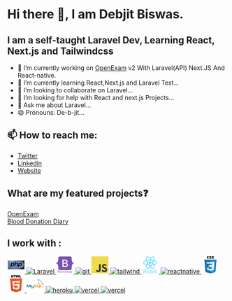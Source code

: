 # Hi there 👋, I am Debjit Biswas.


## I am a self-taught Laravel Dev, Learning React, Next.js and Tailwindcss

- 🔭 I’m currently working on [OpenExam](https://github.com/alpana-Web-Solution/openexam) v2 With Laravel(API) Next.JS And React-native.
- 🌱 I’m currently learning React,Next.js and Laravel Test...
- 👯 I’m looking to collaborate on Laravel...
- 🤔 I’m looking for help with React and next.js Projects...
- 💬 Ask me about Laravel...
- 😄 Pronouns: De-b-jit...


## 📫 How to reach me: 
 - [Twitter](https://twitter.com/debjit012)
 - [Linkedin](https://www.linkedin.com/in/debjitwb/)
 - [Website](https://debjit.in)

## What are my featured projects❓
[OpenExam](https://github.com/alpana-Web-Solution/openexam)<br>
[Blood Donation Diary](https://github.com/Alpana-Web-Solution/bddv1)

## I work with :
<p>
 <a href="https://www.php.net" target="_blank"> <img src="https://raw.githubusercontent.com/devicons/devicon/master/icons/php/php-original.svg" alt="php" width="40" height="40" /> </a>
 <a href="https://laravel.com" target="_blank"> <img src="https://cdn.jsdelivr.net/gh/devicons/devicon/icons/laravel/laravel-plain-wordmark.svg" alt="Laravel" width="40" height="40"/> </a>
<a href="https://getbootstrap.com" target="_blank"> <img src="https://raw.githubusercontent.com/devicons/devicon/master/icons/bootstrap/bootstrap-plain-wordmark.svg" alt="bootstrap" width="40" height="40"/> </a>
<a href="https://git-scm.com/" target="_blank"> <img
                src="https://www.vectorlogo.zone/logos/git-scm/git-scm-icon.svg" alt="git" width="40" height="40" />
        </a>
 <a href="https://tailwindcss.com/" target="_blank">
 <img src="https://raw.githubusercontent.com/devicons/devicon/master/icons/javascript/javascript-original.svg" alt="tailwind" width="40" height="40"/>
 </a>
 <a href="https://developer.mozilla.org/en-US/docs/Web/JavaScript" target="_blank">
 <img src="https://cdn.jsdelivr.net/gh/devicons/devicon/icons/tailwindcss/tailwindcss-plain.svg" alt="tailwind" width="40" height="40"/>
  <a href="https://reactjs.org/" target="_blank">
 <img src="https://raw.githubusercontent.com/devicons/devicon/master/icons/react/react-original-wordmark.svg" alt="react" width="40" height="40"/>
 </a>
 <a href="https://reactnative.dev/" target="_blank">
  <img src="https://reactnative.dev/img/header_logo.svg" alt="reactnative" width="40" height="40" />
 </a>
 <a href="https://www.freecodecamp.org/learn/responsive-web-design/basic-css" target="_blank">
            <img src="https://raw.githubusercontent.com/devicons/devicon/master/icons/css3/css3-original-wordmark.svg"
                alt="css3" width="40" height="40" />
 </a>
 <a href="https://www.w3.org/html/" target="_blank"> <img
                src="https://raw.githubusercontent.com/devicons/devicon/master/icons/html5/html5-original-wordmark.svg"
                alt="html5" width="40" height="40" />
 </a>
 <a href="https://www.mysql.com/" target="_blank"> <img
                src="https://raw.githubusercontent.com/devicons/devicon/master/icons/mysql/mysql-original-wordmark.svg"
                alt="mysql" width="40" height="40" />
 </a>
 <a href="https://heroku.com" target="_blank"> <img
                src="https://www.vectorlogo.zone/logos/heroku/heroku-icon.svg" alt="heroku" width="40" height="40" />
        </a>
 <a href="https://vercel.com" target="_blank"> 
  <img src="https://user-images.githubusercontent.com/565922/136663973-1e569c2c-0f55-429f-a75e-1c611c658345.png" alt="vercel" width="40" height="40" />
 </a>
 <a href="https://cpanel.net" target="_blank"> 
  <img src="https://user-images.githubusercontent.com/565922/136664270-9907e5e9-42d6-46f0-b499-a9d94741d8dc.png" alt="vercel" width="40" height="40" />
 </a>
 
 
</p>
<!--
**debjit/debjit** is a ✨ _special_ ✨ repository because its `README.md` (this file) appears on your GitHub profile.
-->
